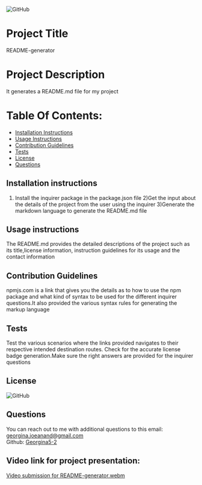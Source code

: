 
  ![GitHub](https://img.shields.io/github/license/Georgina5-2/README-Generator)
  # Project Title 
  README-generator
  # Project Description
  It generates a README.md file for my project

  # Table Of Contents:
  
 * [Installation Instructions](#installation-instructions)
 * [Usage Instructions](#usage-instructions)
 * [Contribution Guidelines](#contribution-guidelines)
 * [Tests](#tests)
 * [License](#license)
 * [Questions](#questions)


  ## Installation instructions
  1) Install the inquirer package in the package.json file 2)Get the input about the details of the project from the user using the inquirer 3)Generate the markdown language to generate the README.md file
  ## Usage instructions
  The README.md provides the detailed descriptions of the project such as its title,license information, instruction guidelines for its usage and the contact information
  ## Contribution Guidelines  
  npmjs.com is a link that gives you the details as to how to use the npm package and what kind of syntax to be used for the different inquirer questions.It also provided the various syntax rules for generating the  markup language
  ## Tests
  Test the various scenarios where the links provided navigates to their respective intended destination routes. Check for the accurate license badge generation.Make sure the right answers are provided for the inquirer questions
  ## License
  ![GitHub](https://img.shields.io/github/license/Georgina5-2/README-Generator)
  ## Questions 
  You can reach out to me with additional questions to this email:
  [georgina.joeanand@gmail.com](mailto:georgina.joeanand@gmail.com)<br/>
  Github: [Georgina5-2](https://github.com/Georgina5-2)
  
  ## Video link for project presentation:
  
  [Video submission for README-generator.webm](https://user-images.githubusercontent.com/122113060/232557134-cd0c81ed-a3d5-44f3-9dcc-8f7fbdb919da.webm)
